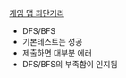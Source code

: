 [게임 맵 최단거리](https://school.programmers.co.kr/learn/courses/30/lessons/1844)

- DFS/BFS
- 기본테스트는 성공
- 제출하면 대부분 에러
- DFS/BFS의 부족함이 인지됨